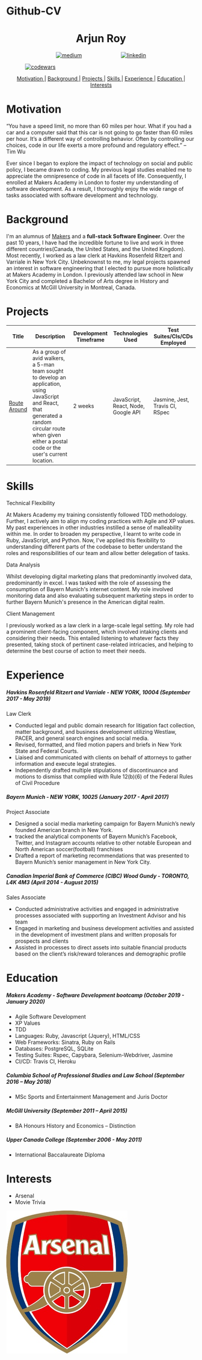 # Github-CV

<h1 align="center"> Arjun Roy </h1>
<p align="center">
<a href="https://medium.com/@arjunroychoudhry4059">
<img src="https://s.w.org/style/images/about/WordPress-logotype-simplified.png" alt="medium" hspace="50" height="42" width="42"></a>
<a href="https://www.linkedin.com/in/arjun-roy-a6183119b/">
<img src="https://www.iconfinder.com/data/icons/free-social-icons/67/linkedin_circle_color-512.png" alt="linkedin" hspace="50" height="42" width="42"></a></p>
<a href="https://www.codewars.com/users/ac4059">
<img src="https://gitlab.com/uploads/-/system/project/avatar/12144548/codewars-logo.png" alt="codewars" hspace="50" height="42" width="42"></a></p>

 <div align="center">

 [Motivation ](#Motivation?) |
 [Background ](#Background) |
 [Projects ](#projects) |
 [Skills ](#skills) |
 [Experience ](#experience) |
 [Education ](#education) |
 [Interests ](#interests)

 </div>

 # Motivation


“You have a speed limit, no more than 60 miles per hour. What if you had a car and a computer said that this car is not going to go faster than 60 miles per hour. It’s a different way of controlling behavior. Often by controlling our choices, code in our life exerts a more profound and regulatory effect.” – Tim Wu

Ever since I began to explore the impact of technology on social and public policy, I became drawn to coding. My previous legal studies enabled me to appreciate the omnipresence of code in all facets of life. Consequently, I enrolled at Makers Academy in London to foster my understanding of software development. As a result, I thoroughly enjoy the wide range of tasks associated with software development and technology.


 # Background

 I'm an alumnus of [Makers](https://makers.tech/) and a **full-stack Software Engineer**. Over the past 10 years, I have had the incredible fortune to live and work in three different countries(Canada, the United States, and the United Kingdom). Most recently, I worked as a law clerk at Havkins Rosenfeld Ritzert and Varriale in New York City. Unbeknownst to me, my legal projects spawned an interest in software engineering that I elected to pursue more holistically at Makers Academy in London. I previously attended law school in New York City and completed a Bachelor of Arts degree in History and Economics at McGill University in Montreal, Canada.

 # Projects

 | Title | Description | Development Timeframe | Technologies Used | Test Suites/CIs/CDs Employed |
 |--|--|--|--|--|
 | [Route Around](https://github.com/Fantastic-Makers-Group-2-final-Project) | As a group of avid walkers, a 5-man team sought to develop an application, using JavaScript and React, that generated a random circular route when given either a postal code or the user's current location. | 2 weeks | JavaScript, React, Node, Google API | Jasmine, Jest, Travis CI, RSpec |

# Skills

  Technical Flexibility

  At Makers Academy my training consistently followed TDD methodology. Further, I actively aim to align my coding practices with Agile and XP values. My past experiences in other industries instilled a sense of malleability within me. In order to broaden my perspective, I learnt to write code in Ruby, JavaScript, and Python. Now, I've applied this flexibility to understanding different parts of the codebase to better understand the roles and responsibilities of our team and allow better delegation of tasks.

  Data Analysis

  Whilst developing digital marketing plans that predominantly involved data, predominantly in excel. I was tasked with the role of assessing the consumption of Bayern Munich's internet content. My role involved monitoring data and also evaluating subsequent marketing steps in order to further Bayern Munich's presence in the American digital realm.  

  Client Management

  I previously worked as a law clerk in a large-scale legal setting. My role had a prominent client-facing component, which involved intaking clients and considering their needs. This entailed listening to whatever facts they presented, taking stock of pertinent case-related intricacies, and helping to determine the best course of action to meet their needs.

# Experience

##### Havkins Rosenfeld Ritzert and Varriale - NEW YORK, 10004 (September 2017 - May 2019)

Law Clerk

* Conducted legal and public domain research for litigation fact collection, matter background, and business development utilizing Westlaw, PACER, and general search engines and social media.
* Revised, formatted, and filed motion papers and briefs in New York State and Federal Courts.
* Liaised and communicated with clients on behalf of attorneys to gather information and execute legal strategies.
* Independently drafted multiple stipulations of discontinuance and motions to dismiss that complied with Rule 12(b)(6) of the Federal Rules of Civil Procedure

##### Bayern Munich - NEW YORK, 10025 (January 2017 - April 2017)

Project Associate

* Designed a social media marketing campaign for Bayern Munich’s newly founded American branch in New York.
* tracked the analytical components of Bayern Munich’s Facebook, Twitter, and Instagram accounts relative to other notable European and North American soccer(football) franchises
* Drafted a report of marketing recommendations that was presented to Bayern Munich’s senior management in New York City.  

##### Canadian Imperial Bank of Commerce (CIBC) Wood Gundy - TORONTO, L4K 4M3 (April 2014 - August 2015)

Sales Associate

* Conducted administrative activities and engaged in administrative processes associated with supporting an Investment Advisor and his team
* Engaged in marketing and business development activities and assisted in the development of investment plans and written proposals for prospects and clients
* Assisted in processes to direct assets into suitable financial products based on the client’s risk/reward tolerances and demographic profile

# Education

##### Makers Academy - Software Development bootcamp (October 2019 - January 2020)
* Agile Software Development
* XP Values
* TDD
* Languages: Ruby, Javascript (Jquery), HTML/CSS
* Web Frameworks: Sinatra, Ruby on Rails
* Databases: PostgreSQL, SQLite
* Testing Suites: Rspec, Capybara, Selenium-Webdriver, Jasmine
* CI/CD: Travis CI, Heroku

##### Columbia School of Professional Studies and Law School (September 2016 – May 2018)
* MSc Sports and Entertainment Management and Juris Doctor

##### McGill University (September 2011 – April 2015)
*	BA Honours History and Economics – Distinction  

##### Upper Canada College (September 2006 - May 2011)
* International Baccalaureate Diploma

# Interests
* Arsenal
* Movie Trivia

![](Arsenal_FC.jpg)
